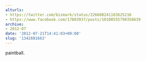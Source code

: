 ```yaml
---
alturls:
- https://twitter.com/bismark/status/226688241183625216
- https://www.facebook.com/17803937/posts/10100555790358639
archive:
- 2012-07
date: '2012-07-21T14:41:03+00:00'
slug: '1342881663'
---
```


paintball.

